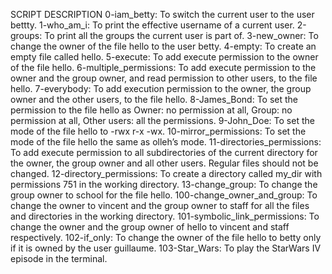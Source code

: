 SCRIPT DESCRIPTION
0-iam_betty: To switch the current user to the user bettty.
1-who_am_i: To print the effective username of a current user.
2-groups: To print all the groups the current user is part of.
3-new_owner: To change the owner of the file hello to the user betty.
4-empty: To create an empty file called hello.
5-execute: To add execute permission to the owner of the file hello.
6-multiple_permissions: To add execute permission to the owner and the group owner, and read permission to other users, to the file hello.
7-everybody: To add execution permission to the owner, the group owner and the other users, to the file hello.
8-James_Bond: To set the permission to the file hello as Owner: no permission at all, Group: no permission at all, Other users: all the permissions.
9-John_Doe: To set the mode of the file hello to -rwx r-x -wx.
10-mirror_permissions: To set the mode of the file hello the same as olleh’s mode.
11-directories_permissions: To add execute permission to all subdirectories of the current directory for the owner, the group owner and all other users. Regular files should not be changed.
12-directory_permissions: To create a directory called my_dir with permissions 751 in the working directory.
13-change_group: To change the group owner to school for the file hello.
100-change_owner_and_group: To change the owner to vincent and the group owner to staff for all the files and directories in the working directory.
101-symbolic_link_permissions: To change the owner and the group owner of hello to vincent and staff respectively.
102-if_only: To change the owner of the file hello to betty only if it is owned by the user guillaume.
103-Star_Wars: To play the StarWars IV episode in the terminal.